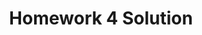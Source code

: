 ---
link: homework4_solution.pdf
title: Homework 4 Solution
year: 2017
published: false
categories: designopt_assignment
---